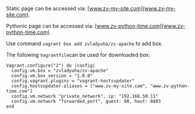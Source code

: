 Static page can be accessed via: [www.zv-my-site.com](www.zv-my-site.com).

Pythonic page can be accessed via: [www.zv-python-time.com](www.zv-python-time.com)

Use command `vagrant box add zvladyuha/zv-apache` to add box.

The following `Vagrantfile`can be used for downloaded box:
```
Vagrant.configure("2") do |config|
  config.vm.box = "zvladyuha/zv-apache"
  config.vm.box_version = "1.0.0"
  config.vagrant.plugins = "vagrant-hostsupdater"
  config.hostsupdater.aliases = ["www.zv-my-site.com", "www.zv-python-time.com"]
  config.vm.network "private_network", ip: "192.168.50.11"
  config.vm.network "forwarded_port", guest: 80, host: 8893
end
```
